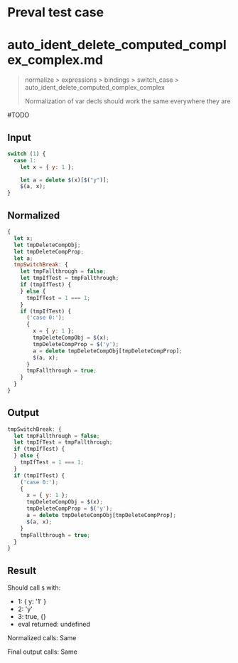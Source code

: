 # Preval test case

# auto_ident_delete_computed_complex_complex.md

> normalize > expressions > bindings > switch_case > auto_ident_delete_computed_complex_complex
>
> Normalization of var decls should work the same everywhere they are

#TODO

## Input

`````js filename=intro
switch (1) {
  case 1:
    let x = { y: 1 };

    let a = delete $(x)[$("y")];
    $(a, x);
}
`````

## Normalized

`````js filename=intro
{
  let x;
  let tmpDeleteCompObj;
  let tmpDeleteCompProp;
  let a;
  tmpSwitchBreak: {
    let tmpFallthrough = false;
    let tmpIfTest = tmpFallthrough;
    if (tmpIfTest) {
    } else {
      tmpIfTest = 1 === 1;
    }
    if (tmpIfTest) {
      ('case 0:');
      {
        x = { y: 1 };
        tmpDeleteCompObj = $(x);
        tmpDeleteCompProp = $('y');
        a = delete tmpDeleteCompObj[tmpDeleteCompProp];
        $(a, x);
      }
      tmpFallthrough = true;
    }
  }
}
`````

## Output

`````js filename=intro
tmpSwitchBreak: {
  let tmpFallthrough = false;
  let tmpIfTest = tmpFallthrough;
  if (tmpIfTest) {
  } else {
    tmpIfTest = 1 === 1;
  }
  if (tmpIfTest) {
    ('case 0:');
    {
      x = { y: 1 };
      tmpDeleteCompObj = $(x);
      tmpDeleteCompProp = $('y');
      a = delete tmpDeleteCompObj[tmpDeleteCompProp];
      $(a, x);
    }
    tmpFallthrough = true;
  }
}
`````

## Result

Should call `$` with:
 - 1: { y: '1' }
 - 2: 'y'
 - 3: true, {}
 - eval returned: undefined

Normalized calls: Same

Final output calls: Same
